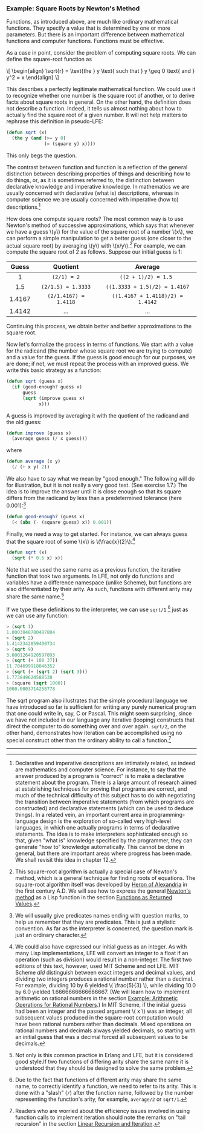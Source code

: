 ### Example: Square Roots by Newton's Method

Functions, as introduced above, are much like ordinary mathematical functions. They specify a value that is determined by one or more parameters. But there is an important difference between mathematical functions and computer functions. Functions must be effective.

As a case in point, consider the problem of computing square roots. We can define the square-root function as

\\[
\begin{align}
\sqrt{r} = \text{the } y \text{ such that } y \geq 0 \text{ and } y^2 = x
\end{align}
\\]

This describes a perfectly legitimate mathematical function. We could use it to recognize whether one number is the square root of another, or to derive facts about square roots in general. On the other hand, the definition does not describe a function. Indeed, it tells us almost nothing about how to actually find the square root of a given number. It will not help matters to rephrase this definition in pseudo-LFE:

```lisp
(defun sqrt (x)
  (the y (and (>= y 0)
              (= (square y) x))))
```

This only begs the question.

The contrast between function and function is a reflection of the general distinction between describing properties of things and describing how to do things, or, as it is sometimes referred to, the distinction between declarative knowledge and imperative knowledge. In mathematics we are usually concerned with declarative (what is) descriptions, whereas in computer science we are usually concerned with imperative (how to) descriptions.[^1]

How does one compute square roots? The most common way is to use Newton's method of successive approximations, which says that whenever we have a guess \\(y\\) for the value of the square root of a number \\(x\\), we can perform a simple manipulation to get a better guess (one closer to the actual square root) by averaging \\(y\\) with \\(x/y\\).[^2] For example, we can compute the square root of 2 as follows. Suppose our initial guess is 1:

| Guess  | Quotient                | Average                            |
|:------:|:-----------------------:|:----------------------------------:|
| 1      | ``(2/1) = 2``           | ``((2 + 1)/2) = 1.5 ``             |
| 1.5    | ``(2/1.5) = 1.3333``    | ``((1.3333 + 1.5)/2) = 1.4167``    |
| 1.4167 | ``(2/1.4167) = 1.4118`` | ``((1.4167 + 1.4118)/2) = 1.4142`` |
| 1.4142 | ...                     | ...                                |

Continuing this process, we obtain better and better approximations to the square root.

Now let's formalize the process in terms of functions. We start with a value for the radicand (the number whose square root we are trying to compute) and a value for the guess. If the guess is good enough for our purposes, we are done; if not, we must repeat the process with an improved guess. We write this basic strategy as a function:

```lisp
(defun sqrt (guess x)
  (if (good-enough? guess x)
      guess
      (sqrt (improve guess x)
            x)))
```

A guess is improved by averaging it with the quotient of the radicand and the
old guess:

```lisp
(defun improve (guess x)
  (average guess (/ x guess)))
```

where

```lisp
(defun average (x y)
  (/ (+ x y) 2))
```

We also have to say what we mean by "good enough." The following will do for
illustration, but it is not really a very good test. (See exercise 1.7.) The
idea is to improve the answer until it is close enough so that its square
differs from the radicand by less than a predetermined tolerance (here
0.001):[^3]

```lisp
(defun good-enough? (guess x)
  (< (abs (- (square guess) x)) 0.001))
```

Finally, we need a way to get started. For instance, we can always guess that
the square root of some \\(x\\) is \\(\frac{x}{2}\\):[^4]

```lisp
(defun sqrt (x)
  (sqrt (* 0.5 x) x))
```

Note that we used the same name as a previous function, the iterative function
that took two arguments. In LFE, not only do functions and variables have a
difference namespace (unlike Scheme), but functions are also differentiated by
their arity. As such, functions with different arity may share the same
name.[^5]

If we type these definitions to the interpreter, we can use `sqrt/1` [^6] just
as we can use any function:

```lisp
> (sqrt 1)
1.0003048780487804
> (sqrt 2)
1.4142342859400734
> (sqrt 9)
3.0001264920597093
> (sqrt (+ 100 37))
11.704699918046352
> (sqrt (+ (sqrt 2) (sqrt 3)))
1.773849624588538
> (square (sqrt 1000))
1000.0003714258778
```

The sqrt program also illustrates that the simple procedural language we have
introduced so far is sufficient for writing any purely numerical program that
one could write in, say, C or Pascal. This might seem surprising, since we have
not included in our language any iterative (looping) constructs that direct the
computer to do something over and over again. ``sqrt/2``, on the other hand,
demonstrates how iteration can be accomplished using no special construct other
than the ordinary ability to call a function.[^7]

----

[^1]: Declarative and imperative descriptions are intimately related, as indeed are mathematics and computer science. For instance, to say that the answer produced by a program is "correct" is to make a declarative statement about the program. There is a large amount of research aimed at establishing techniques for proving that programs are correct, and much of the technical difficulty of this subject has to do with negotiating the transition between imperative statements (from which programs are constructed) and declarative statements (which can be used to deduce things). In a related vein, an important current area in programming-language design is the exploration of so-called very high-level languages, in which one actually programs in terms of declarative statements. The idea is to make interpreters sophisticated enough so that, given "what is" knowledge specified by the programmer, they can generate "how to" knowledge automatically. This cannot be done in general, but there are important areas where progress has been made. We shall revisit this idea in chapter 12.

[^2]: This square-root algorithm is actually a special case of Newton's method, which is a general technique for finding roots of equations. The square-root algorithm itself was developed by [Heron of Alexandria](https://en.wikipedia.org/wiki/Heron_of_Alexandria) in the first century A.D. We will see how to express the general [Newton's method](https://en.wikipedia.org/wiki/Newton%27s_method) as a Lisp function in the section [Functions as Returned Values]().

[^3]: We will usually give predicates names ending with question marks, to help us remember that they are predicates. This is just a stylistic convention. As far as the interpreter is concerned, the question mark is just an ordinary character.

[^4]: We could also have expressed our initial guess as an integer. As with many Lisp implementations, LFE will convert an integer to a float if an operation (such as division) would result in a non-integer. The first two editions of this text, however, used MIT Scheme and not LFE. MIT Scheme *did* distinguish between exact integers and decimal values, and dividing two integers produces a rational number rather than a decimal. For example, dividing 10 by 6 yielded \\( \frac{5}{3} \\), while dividing 10.0 by 6.0 yielded 1.6666666666666667. (We will learn how to implement arithmetic on rational numbers in the section [Example: Arithmetic Operations for Rational Numbers]().) In MIT Scheme, if the initial guess had been an integer and the passed argument \\( x \\) was an integer, all subsequent values produced in the square-root computation would have been rational numbers rather than decimals. Mixed operations on rational numbers and decimals always yielded decimals, so starting with an initial guess that was a decimal forced all subsequent values to be decimals.

[^5]: Not only is this common practice in Erlang and LFE, but it is considered good style.If two functions of differing arity share the same name it is understood that they should be designed to solve the same problem.

[^6]: Due to the fact that functions of different arity may share the same name, to correctly identify a function, we need to refer to its arity. This is done with a "slash" (``/``) after the function name, followed by the number representing the function's arity, for example, ``average/2`` or ``sqrt/1``.

[^7]: Readers who are worried about the efficiency issues involved in using function calls to implement iteration should note the remarks on "tail recursion" in the section [Linear Recursion and Iteration]().







